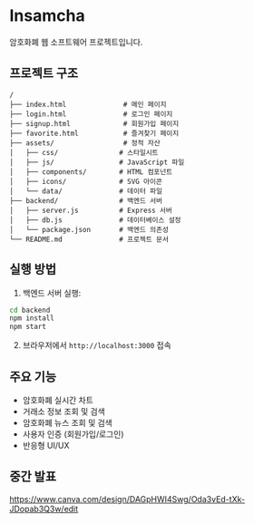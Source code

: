 # Insamcha

암호화폐 웹 소프트웨어 프로젝트입니다.

## 프로젝트 구조

```
/
├── index.html              # 메인 페이지
├── login.html              # 로그인 페이지  
├── signup.html             # 회원가입 페이지
├── favorite.html           # 즐겨찾기 페이지
├── assets/                 # 정적 자산
│   ├── css/               # 스타일시트
│   ├── js/                # JavaScript 파일
│   ├── components/        # HTML 컴포넌트
│   ├── icons/             # SVG 아이콘
│   └── data/              # 데이터 파일
├── backend/               # 백엔드 서버
│   ├── server.js          # Express 서버
│   ├── db.js              # 데이터베이스 설정
│   └── package.json       # 백엔드 의존성
└── README.md              # 프로젝트 문서
```

## 실행 방법

1. 백엔드 서버 실행:
```bash
cd backend
npm install
npm start
```

2. 브라우저에서 `http://localhost:3000` 접속

## 주요 기능

- 암호화폐 실시간 차트
- 거래소 정보 조회 및 검색
- 암호화폐 뉴스 조회 및 검색  
- 사용자 인증 (회원가입/로그인)
- 반응형 UI/UX

## 중간 발표
https://www.canva.com/design/DAGpHWI4Swg/Oda3vEd-tXk-JDopab3Q3w/edit
